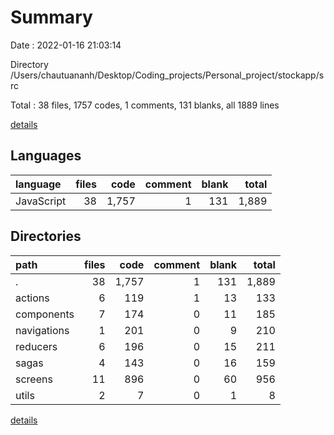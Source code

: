 # Summary

Date : 2022-01-16 21:03:14

Directory /Users/chautuananh/Desktop/Coding_projects/Personal_project/stockapp/src

Total : 38 files,  1757 codes, 1 comments, 131 blanks, all 1889 lines

[details](details.md)

## Languages
| language | files | code | comment | blank | total |
| :--- | ---: | ---: | ---: | ---: | ---: |
| JavaScript | 38 | 1,757 | 1 | 131 | 1,889 |

## Directories
| path | files | code | comment | blank | total |
| :--- | ---: | ---: | ---: | ---: | ---: |
| . | 38 | 1,757 | 1 | 131 | 1,889 |
| actions | 6 | 119 | 1 | 13 | 133 |
| components | 7 | 174 | 0 | 11 | 185 |
| navigations | 1 | 201 | 0 | 9 | 210 |
| reducers | 6 | 196 | 0 | 15 | 211 |
| sagas | 4 | 143 | 0 | 16 | 159 |
| screens | 11 | 896 | 0 | 60 | 956 |
| utils | 2 | 7 | 0 | 1 | 8 |

[details](details.md)